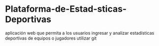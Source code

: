 # Plataforma-de-Estad-sticas-Deportivas

aplicación web que permita a los usuarios ingresar y analizar estadísticas deportivas de equipos o jugadores utilizar git
